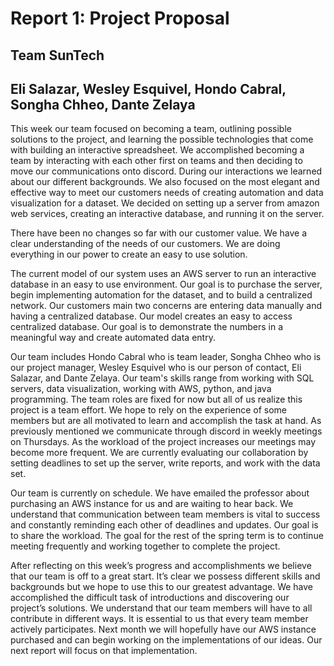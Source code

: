 # Report 1: Project Proposal

## Team SunTech

## Eli Salazar, Wesley Esquivel, Hondo Cabral, Songha Chheo, Dante Zelaya

This week our team focused on becoming a team, outlining possible solutions to the project, and learning the possible technologies that come with building an interactive spreadsheet. We accomplished becoming a team by interacting with each other first on teams and then deciding to move our communications onto discord. During our interactions we learned about our different backgrounds. We also focused on the most elegant and effective way to meet our customers needs of creating automation and data visualization for a dataset. We decided on setting up a server from amazon web services, creating an interactive database, and running it on the server.

There have been no changes so far with our customer value. We have a clear understanding of the needs of our customers. We are doing everything in our power to create an easy to use solution.

The current model of our system uses an AWS server to run an interactive database in an easy to use environment.  Our goal is to purchase the server, begin implementing automation for the dataset, and to build a centralized network. Our customers main two concerns are entering data manually and having a centralized database. Our model creates an easy to access centralized database. Our goal is to demonstrate the numbers in a meaningful way and create automated data entry.

Our team includes Hondo Cabral who is team leader, Songha Chheo who is our project manager, Wesley Esquivel who is our person of contact, Eli Salazar, and Dante Zelaya. Our team's skills range from working with SQL servers, data visualization, working with AWS, python, and java programming. The team roles are fixed for now but all of us realize this project is a team effort. We hope to rely on the experience of some members but are all motivated to learn and accomplish the task at hand. As previously mentioned we communicate through discord in weekly meetings on Thursdays. As the workload of the project increases our meetings may become more frequent. We are currently evaluating our collaboration by setting deadlines to set up the server, write reports, and work with the data set.

Our team is currently on schedule. We have emailed the professor about purchasing an AWS instance for us and are waiting to hear back. We understand that communication between team members is vital to success and constantly reminding each other of deadlines and updates. Our goal is to share the workload. The goal for the rest of the spring term is to continue meeting frequently and working together to complete the project.

After reflecting on this week’s progress and accomplishments we believe that our team is off to a great start. It’s clear we possess different skills and backgrounds but we hope to use this to our greatest advantage. We have accomplished the difficult task of introductions and discovering our project’s solutions. We understand that our team members will have to all contribute in different ways. It is essential to us that every team member actively participates. Next month we will hopefully have our AWS instance purchased and can begin working on the implementations of our ideas. Our next report will focus on that implementation.
